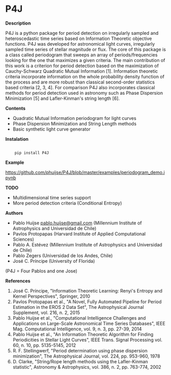 # P4J


**Description**

P4J is a python package for period detection on irregularly sampled and heteroscedastic 
time series based on Information Theoretic objective functions. P4J was
developed for astronomical light curves, irregularly sampled time series
of stellar magnitude or flux. The core of this package is a class called periodogram that 
sweeps an array of periods/frequencies looking for the one that maximizes a given criteria. 
The main contribution of this work is a criterion for period detection based on the maximization of
Cauchy-Schwarz Quadratic Mutual Information [1]. Information theoretic criteria incorporate 
information on the whole probability density function of the process and are more robust than 
classical second-order statistics based criteria [2, 3, 4]. For comparison P4J also 
incorporates classical methods for period detection used in astronomy such as
Phase Dispersion Minimization [5] and Lafler-Kinman's string length [6]. 

**Contents**

-  Quadratic Mutual Information periodogram for light curves 
-  Phase Dispersion Minimization and String Length methods
-  Basic synthetic light curve generator

**Instalation**

```

    pip install P4J
```

**Example**

https://github.com/phuijse/P4J/blob/master/examples/periodogram_demo.ipynb

**TODO**

-  Multidimensional time series support
-  More period detection criteria (Conditional Entropy)

**Authors**

-  Pablo Huijse pablo.huijse@gmail.com (Millennium Institute of Astrophysics and Universidad de Chile)
-  Pavlos Protopapas (Harvard Institute of Applied Computational Sciences)
-  Pablo A. Estévez (Millennium Institute of Astrophysics and Universidad de Chile)
-  Pablo Zegers (Universidad de los Andes, Chile)
-  José C. Príncipe (University of Florida)

(P4J = Four Pablos and one Jose)

**References**

1. José C. Príncipe, "Information Theoretic Learning: Renyi's Entropy and Kernel Perspectives", Springer, 2010
2. Pavlos Protopapas et al., "A Novel, Fully Automated Pipeline for Period Estimation in the EROS 2 Data Set", The Astrophysical Journal Supplement, vol. 216, n. 2, 2015
3. Pablo Huijse et al., "Computational Intelligence Challenges and Applications on Large-Scale Astronomical Time Series Databases", IEEE Mag. Computational Intelligence, vol. 9, n. 3, pp. 27-39, 2014
4. Pablo Huijse et al., "An Information Theoretic Algorithm for Finding Periodicities in Stellar Light Curves", IEEE Trans. Signal Processing vol. 60, n. 10, pp. 5135-5145, 2012
5. R. F. Stellingwerf, "Period determination using phase dispersion minimization", The Astrophysical Journal, vol. 224, pp. 953-960, 1978
6. D. Clarke, "String/Rope length methods using the Lafler-Kinman statistic", Astronomy & Astrophysics, vol. 386, n. 2, pp. 763-774, 2002




